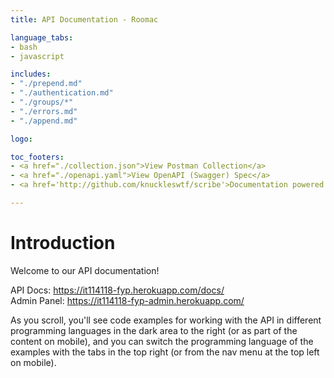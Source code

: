 ```yaml
---
title: API Documentation - Roomac

language_tabs:
- bash
- javascript

includes:
- "./prepend.md"
- "./authentication.md"
- "./groups/*"
- "./errors.md"
- "./append.md"

logo: 

toc_footers:
- <a href="./collection.json">View Postman Collection</a>
- <a href="./openapi.yaml">View OpenAPI (Swagger) Spec</a>
- <a href='http://github.com/knuckleswtf/scribe'>Documentation powered by Scribe ✍</a>

---
```


# Introduction

Welcome to our API documentation!

<p>
API Docs: <a href="https://it114118-fyp.herokuapp.com/docs/" target="_blank" rel="noopener">https://it114118-fyp.herokuapp.com/docs/</a>
<br>
Admin Panel: <a href="https://it114118-fyp-admin.herokuapp.com/" target="_blank" rel="noopener">https://it114118-fyp-admin.herokuapp.com/</a>
</p>

<aside>As you scroll, you'll see code examples for working with the API in different programming languages in the dark area to the right (or as part of the content on mobile), and you can switch the programming language of the examples with the tabs in the top right (or from the nav menu at the top left on mobile).</aside>
